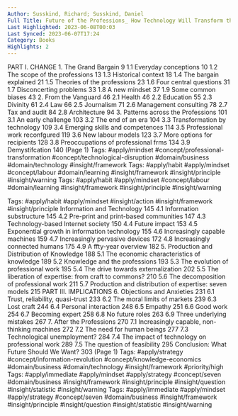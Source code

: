 ```yaml
---
Author: Susskind, Richard; Susskind, Daniel
Full Title: Future of the Professions_ How Technology Will Transform the Woof Human Experts, The
Last Highlighted: 2023-06-08T00:03
Last Synced: 2023-06-07T17:24
Category: Books
Highlights: 2
---
```

PART I. CHANGE 1. The Grand Bargain 9 1.1 Everyday conceptions 10 1.2 The scope of the professions 13 1.3 Historical context 18 1.4 The bargain explained 21 1.5 Theories of the professions 23 1.6 Four central questions 31 1.7 Disconcerting problems 33 1.8 A new mindset 37 1.9 Some common biases 43 2. From the Vanguard 46 2.1 Health 46 2.2 Education 55 2.3 Divinity 61 2.4 Law 66 2.5 Journalism 71 2.6 Management consulting 78 2.7 Tax and audit 84 2.8 Architecture 94 3. Patterns across the Professions 101 3.1 An early challenge 103 3.2 The end of an era 104 3.3 Transformation by technology 109 3.4 Emerging skills and competences 114 3.5 Professional work reconfgured 119 3.6 New labour models 123 3.7 More options for recipients 128 3.8 Preoccupations of professional frms 134 3.9 Demystifcation 140 (Page 1)
Tags: #apply/mindset #concept/professional-transformation #concept/technological-disruption #domain/business #domain/technology #insight/framework
Tags: #apply/habit #apply/mindset #concept/labour #domain/learning #insight/framework #insight/principle #insight/warning
Tags: #apply/habit #apply/mindset #concept/labour #domain/learning #insight/framework #insight/principle #insight/warning
  
Tags: #apply/habit #apply/mindset #insight/action #insight/framework #insight/principle
Information and Technology 145 4.1 Information substructure 145 4.2 Pre-print and print-based communities 147 4.3 Technology-based Internet society 150 4.4 Future impact 153 4.5 Exponential growth in information technology 155 4.6 Increasingly capable machines 159 4.7 Increasingly pervasive devices 172 4.8 Increasingly connected humans 175 4.9 A ffty-year overview 182 5. Production and Distribution of Knowledge 188 5.1 The economic characteristics of knowledge 189 5.2 Knowledge and the professions 193 5.3 The evolution of professional work 195 5.4 The drive towards externalization 202 5.5 The liberation of expertise: from craft to commons? 210 5.6 The decomposition of professional work 211 5.7 Production and distribution of expertise: seven models 215 PART III. IMPLICATIONS 6. Objections and Anxieties 231 6.1 Trust, reliability, quasi-trust 233 6.2 The moral limits of markets 239 6.3 Lost craft 244 6.4 Personal interaction 248 6.5 Empathy 251 6.6 Good work 254 6.7 Becoming expert 258 6.8 No future roles 263 6.9 Three underlying mistakes 267 7. After the Professions 270 7.1 Increasingly capable, non-thinking machines 272 7.2 The need for human beings 277 7.3 Technological unemployment? 284 7.4 The impact of technology on professional work 289 7.5 The question of feasibility 295 Conclusion: What Future Should We Want? 303 (Page 1)
Tags: #apply/strategy #concept/information-revolution #concept/knowledge-economics #domain/business #domain/technology #insight/framework #priority/high
Tags: #apply/immediate #apply/mindset #apply/strategy #concept/seven #domain/business #insight/framework #insight/principle #insight/question #insight/statistic #insight/warning
Tags: #apply/immediate #apply/mindset #apply/strategy #concept/seven #domain/business #insight/framework #insight/principle #insight/question #insight/statistic #insight/warning